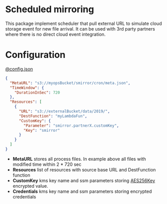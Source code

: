 # Scheduled mirroring

This package implement scheduler that pull external URL to simulate cloud storage event
for new file arrival. It can be used with 3rd party partners where there is 
no direct cloud event integration.

# Configuration

[@config.json](usage/basic.json)
```json
{
  "MetaURL": "s3://myopsBucket/smirror/cron/meta.json",
  "TimeWindow": {
    "DurationInSec": 720
  },
  "Resources": [
    {
      "URL": "s3://externalBucket/data/2019/",
      "DestFunction": "myLambdaFun",
      "CustomKey": {
        "Parameter": "smirror.partnerX.customKey",
        "Key": "smirror"
      }
    }
  ]
}
```

- **MetaURL** stores all process files. In example above all files with modified time within 2 * 720 sec
- **Resources** list of resources with source base URL and DestFunction function
- **CustomKey** kms key name and ssm parameters storing [AES256Key](../config/key.go) encrypted value.
- **Credentials**  kms key name and ssm parameters storing encrypted credentials

